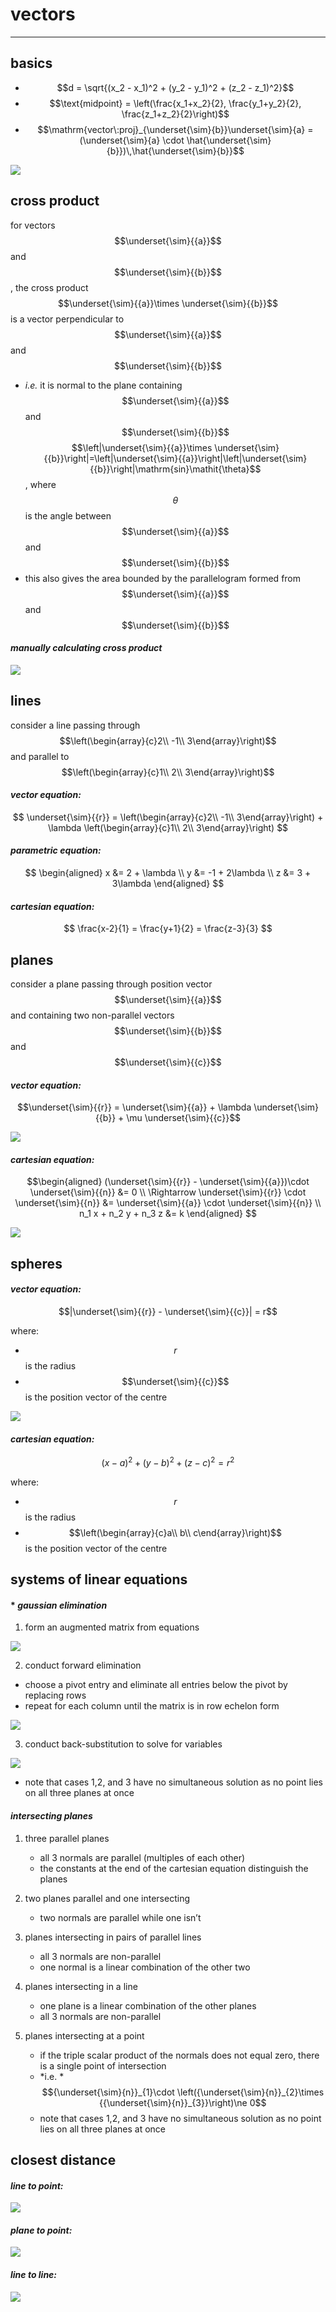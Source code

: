 # vectors

***

## **basics**
- $$d = \sqrt{(x_2 - x_1)^2 + (y_2 - y_1)^2 + (z_2 - z_1)^2}$$
- $$\text{midpoint} = \left(\frac{x_1+x_2}{2}, \frac{y_1+y_2}{2}, \frac{z_1+z_2}{2}\right)$$
- $$\mathrm{vector\:proj}_{\underset{\sim}{b}}\underset{\sim}{a} = (\underset{\sim}{a} \cdot \hat{\underset{\sim}{b}})\,\hat{\underset{\sim}{b}}$$

![](images/image_1.a2a38ccd.png)

## **cross product**

for vectors $$\underset{\sim}{{a}}$$ and $$\underset{\sim}{{b}}$$, the cross product $$\underset{\sim}{{a}}\times \underset{\sim}{{b}}$$ is a vector perpendicular to $$\underset{\sim}{{a}}$$ and $$\underset{\sim}{{b}}$$
  * _i.e._ it is normal to the plane containing $$\underset{\sim}{{a}}$$ and $$\underset{\sim}{{b}}$$
$$\left|\underset{\sim}{{a}}\times \underset{\sim}{{b}}\right|=\left|\underset{\sim}{{a}}\right|\left|\underset{\sim}{{b}}\right|\mathrm{sin}\mathit{\theta}$$, where $$\theta$$is the angle between $$\underset{\sim}{{a}}$$ and $$\underset{\sim}{{b}}$$
  * this also gives the area bounded by the parallelogram formed from $$\underset{\sim}{{a}}$$ and $$\underset{\sim}{{b}}$$

#### _manually calculating cross product_

![](images/image_2.7bab86df.png)

## **lines**

consider a line passing through $$\left(\begin{array}{c}2\\ -1\\ 3\end{array}\right)$$ and parallel to $$\left(\begin{array}{c}1\\ 2\\ 3\end{array}\right)$$

#### _vector equation:_
  $$
  \underset{\sim}{{r}} = \left(\begin{array}{c}2\\ -1\\ 3\end{array}\right) + \lambda \left(\begin{array}{c}1\\ 2\\ 3\end{array}\right)
  $$

#### _parametric equation:_
  $$
  \begin{aligned}
  x &= 2 + \lambda \\
  y &= -1 + 2\lambda \\
  z &= 3 + 3\lambda
  \end{aligned}
  $$

#### _cartesian equation:_
  $$
  \frac{x-2}{1} = \frac{y+1}{2} = \frac{z-3}{3}
  $$

## **planes**

consider a plane passing through position vector $$\underset{\sim}{{a}}$$ and containing two non-parallel vectors $$\underset{\sim}{{b}}$$ and $$\underset{\sim}{{c}}$$

#### _vector equation:_
  $$\underset{\sim}{{r}} = \underset{\sim}{{a}} + \lambda \underset{\sim}{{b}} + \mu \underset{\sim}{{c}}$$

  ![](images/image_3.57965e1e.png)

#### _cartesian equation:_
  $$\begin{aligned} (\underset{\sim}{{r}} - \underset{\sim}{{a}})\cdot \underset{\sim}{{n}} &= 0 \\ \Rightarrow \underset{\sim}{{r}} \cdot \underset{\sim}{{n}} &= \underset{\sim}{{a}} \cdot \underset{\sim}{{n}} \\ n_1 x + n_2 y + n_3 z &= k \end{aligned} $$

  ![](images/image_4.9942acb4.png)

## **spheres**

#### _vector equation:_
  $$|\underset{\sim}{{r}} - \underset{\sim}{{c}}| = r$$
  
  where:
  * $$r$$ is the radius
  * $$\underset{\sim}{{c}}$$ is the position vector of the centre

  ![](images/image_5.ca78936e.png)

#### _cartesian equation:_
  $$(x-a)^2 + (y-b)^2 + (z-c)^2 = r^2$$

  where:
  * $$r$$ is the radius
  * $$\left(\begin{array}{c}a\\ b\\ c\end{array}\right)$$ is the position vector of the centre

## **systems of linear equations**

#### * _gaussian elimination_
  1. form an augmented matrix from equations
  
  ![](images/image_6.d2f641e0.png)
  
  2. conduct forward elimination
  * choose a pivot entry and eliminate all entries below the pivot by replacing rows
  * repeat for each column until the matrix is in row echelon form

  ![](images/image_7.49b6a461.png)

  3. conduct back-substitution to solve for variables

  ![](images/image_8.5d9d05cd.png)
  
  - note that cases 1,2, and 3 have no simultaneous solution as no point lies on all three planes at once

#### *_intersecting planes_*
1. three parallel planes
    * all 3 normals are parallel (multiples of each other)
    * the constants at the end of the cartesian equation distinguish the planes

2. two planes parallel and one intersecting
    * two normals are parallel while one isn’t

3. planes intersecting in pairs of parallel lines
    * all 3 normals are non-parallel
    * one normal is a linear combination of the other two

4. planes intersecting in a line
    * one plane is a linear combination of the other planes
    * all 3 normals are non-parallel

5. planes intersecting at a point
    * if the triple scalar product of the normals does not equal zero, there is a single point of intersection
    * \*i.e. \*$${\underset{\sim}{n}}_{1}\cdot \left({\underset{\sim}{n}}_{2}\times {{\underset{\sim}{n}}_{3}}\right)\ne 0$$
    * note that cases 1,2, and 3 have no simultaneous solution as no point lies on all three planes at once

## **closest distance**
#### _line to point:_

  ![](images/image_9.d0e0c80b.png)
#### _plane to point:_

  ![](images/image_10.1e6361a2.png)
#### _line to line:_

  ![](images/image_11.0adeadff.png)
